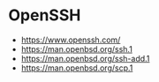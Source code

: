 # OpenSSH

* <https://www.openssh.com/>
* <https://man.openbsd.org/ssh.1>
* <https://man.openbsd.org/ssh-add.1>
* <https://man.openbsd.org/scp.1>

